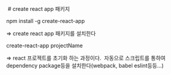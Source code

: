  # create react app 패키지

npm install -g create-react-app

=> create react app 패키지를 설치한다 



create-react-app projectName

=> react 프로젝트를 초기화 하는 과정이다.  자동으로 스크립트를 통하여 dependency package등을 설치한다(webpack, babel eslint등등...) 

